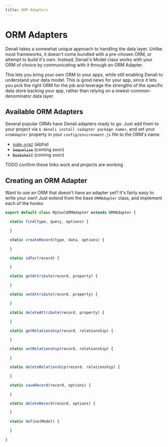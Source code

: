 ```yaml
---
title: ORM Adapters
---
```


# ORM Adapters

Denali takes a somewhat unique approach to handling the data layer. Unlike most
frameworks, it doesn't come bundled with a pre-chosen ORM, or attempt to build
it's own. Instead, Denali's Model class works with your ORM of choice by
communicating with it through an ORM Adapter.

This lets you bring your own ORM to your apps, while still enabling Denali to
understand your data model. This is good news for your app, since it lets you
pick the right ORM for the job and leverage the strengths of the specific data
store backing your app, rather than relying on a lowest-common-denominator data
layer.

## Available ORM Adapters

Several popular ORMs have Denali adapters ready to go. Just add them to your
project via `$ denali install <adapter package name>`, and set your `ormAdapter`
property in your `config/environment.js` file to the ORM's name.

* [`node-orm2`](https://github.com/denali-js/denali-node-orm2) (alpha)
* ~~`Sequelize`~~ (coming soon)
* ~~`Bookshelf`~~ (coming soon)

TODO confirm these links work and projects are working

## Creating an ORM Adapter

Want to use an ORM that doesn't have an adapter yet? It's fairly easy to write
your own! Just extend from the base `ORMAdapter` class, and implement each of
the hooks:

```js
export default class MyCoolORMAdapter extends ORMAdapter {

  static find(type, query, options) {

  }

  static createRecord(type, data, options) {

  }

  static idFor(record) {

  }

  static getAttribute(record, property) {

  }

  static setAttribute(record, property) {

  }

  static deleteAttribute(record, property) {

  }

  static getRelationship(record, relationship) {

  }

  static setRelationship(record, relationship) {

  }

  static deleteRelationship(record, relationship) {

  }

  static saveRecord(record, options) {

  }

  static deleteRecord(record, options) {

  }

  static define(Model) {

  }

}
```
